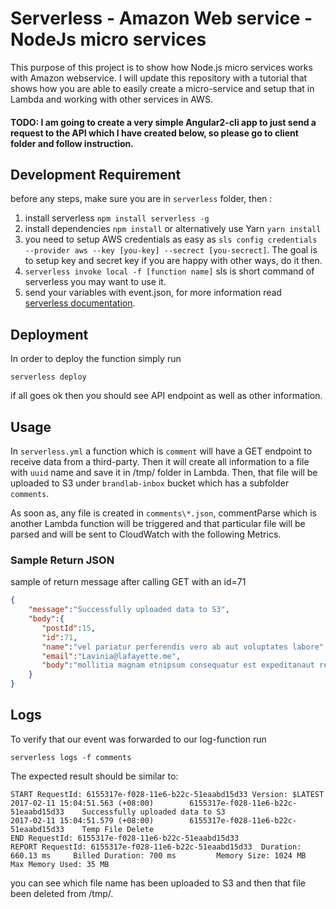 # Serverless - Amazon Web service - NodeJs micro services

This purpose of this project is to show how Node.js micro services works with Amazon webservice. 
I will update this repository with a tutorial that shows 
how you are able to easily create a micro-service and setup that in Lambda and working with other services in AWS. 

#### TODO: I am going to create a very simple Angular2-cli app to just send a request to the API which I have created below, so please go to client folder and follow instruction. 

## Development Requirement
 
before any steps, make sure you are in `serverless` folder, then :
 
  1. install serverless `npm install serverless -g` 
  2. install dependencies `npm install` or alternatively use Yarn `yarn install`
  3. you need to setup AWS credentials as easy as `sls config credentials --provider aws --key [you-key] --secrect [you-secrect]`. The goal is to 
  setup key and secret key if you are happy with other ways, do it then. 
  4. `serverless invoke local -f [function name]` sls is short command of serverless you may want to use it.
  5. send your variables with event.json, for more information read [serverless documentation](https://serverless.com/framework/docs/). 
  
## Deployment 

In order to deploy the function simply run

````commandline
serverless deploy
```` 

if all goes ok then you should see API endpoint as well as other information. 

## Usage
In `serverless.yml` a function which is `comment` will have a GET endpoint to receive data from a third-party. Then it will create
all information to a file with `uuid` name and save it in /tmp/ folder in Lambda. Then, that file will be uploaded to S3 under
`brandlab-inbox` bucket which has a subfolder `comments`. 

As soon as, any file is created in `comments\*.json`, commentParse which is another Lambda function will be triggered and 
that particular file will be parsed and will be sent to CloudWatch with the following Metrics. 

### Sample Return JSON 

sample of return message after calling GET with an id=71

````json
{
    "message":"Successfully uploaded data to S3",
    "body":{  
       "postId":15,
       "id":71,
       "name":"vel pariatur perferendis vero ab aut voluptates labore",
       "email":"Lavinia@lafayette.me",
       "body":"mollitia magnam etnipsum consequatur est expeditanaut rem ut ex doloremque est vitae estncumque velit recusandae numquam libero dolor fuga fugit a"
    }
}
````

## Logs

To verify that our event was forwarded to our log-function run

````commandline
serverless logs -f comments
````

The expected result should be similar to:
````commandline
START RequestId: 6155317e-f028-11e6-b22c-51eaabd15d33 Version: $LATEST
2017-02-11 15:04:51.563 (+08:00)        6155317e-f028-11e6-b22c-51eaabd15d33    Successfully uploaded data to S3
2017-02-11 15:04:51.579 (+08:00)        6155317e-f028-11e6-b22c-51eaabd15d33    Temp File Delete
END RequestId: 6155317e-f028-11e6-b22c-51eaabd15d33
REPORT RequestId: 6155317e-f028-11e6-b22c-51eaabd15d33  Duration: 660.13 ms     Billed Duration: 700 ms         Memory Size: 1024 MB    Max Memory Used: 35 MB  
````
you can see which file name has been uploaded to S3 and then that file been deleted from /tmp/.
